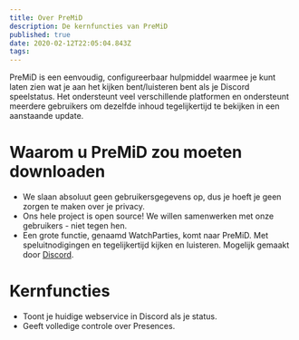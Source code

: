 ```yaml
---
title: Over PreMiD
description: De kernfuncties van PreMiD
published: true
date: 2020-02-12T22:05:04.843Z
tags:
---
```


PreMiD is een eenvoudig, configureerbaar hulpmiddel waarmee je kunt laten zien wat je aan het kijken bent/luisteren bent als je Discord speelstatus. Het ondersteunt veel verschillende platformen en ondersteunt meerdere gebruikers om dezelfde inhoud tegelijkertijd te bekijken in een aanstaande update.

# Waarom u PreMiD zou moeten downloaden
- We slaan absoluut geen gebruikersgegevens op, dus je hoeft je geen zorgen te maken over je privacy.
- Ons hele project is open source! We willen samenwerken met onze gebruikers - niet tegen hen.
- Een grote functie, genaamd WatchParties, komt naar PreMiD. Met speluitnodigingen en tegelijkertijd kijken en luisteren. Mogelijk gemaakt door [Discord](https://discordapp.com/).

# Kernfuncties
- Toont je huidige webservice in Discord als je status.
- Geeft volledige controle over Presences.